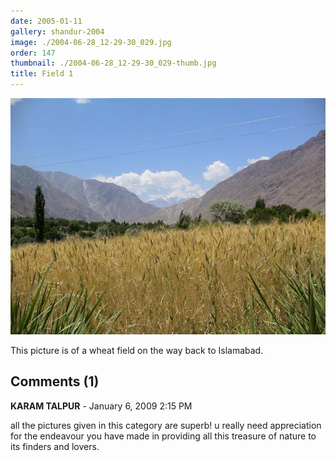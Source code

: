 ```yaml
---
date: 2005-01-11
gallery: shandur-2004
image: ./2004-06-28_12-29-30_029.jpg
order: 147
thumbnail: ./2004-06-28_12-29-30_029-thumb.jpg
title: Field 1
---
```


![Field 1](./2004-06-28_12-29-30_029.jpg)

This picture is of a wheat field on the way back to Islamabad.

<div id="comments">

## Comments (1)

<div id="comment">

**KARAM TALPUR** - January  6, 2009  2:15 PM

all the pictures given in this category are superb! u really need appreciation for the endeavour you have made in providing all this treasure of nature to its finders and lovers.

</div>

</div>